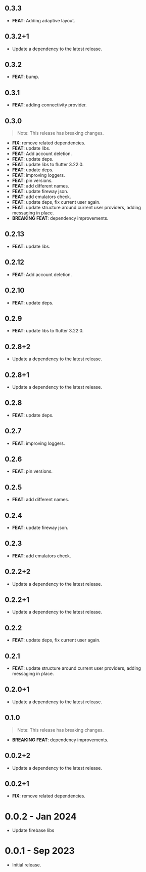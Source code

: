## 0.3.3

 - **FEAT**: Adding adaptive layout.

## 0.3.2+1

 - Update a dependency to the latest release.

## 0.3.2

 - **FEAT**: bump.

## 0.3.1

 - **FEAT**: adding connectivity provider.

## 0.3.0

> Note: This release has breaking changes.

 - **FIX**: remove related dependencies.
 - **FEAT**: update libs.
 - **FEAT**: Add account deletion.
 - **FEAT**: update deps.
 - **FEAT**: update libs to flutter 3.22.0.
 - **FEAT**: update deps.
 - **FEAT**: improving loggers.
 - **FEAT**: pin versions.
 - **FEAT**: add different names.
 - **FEAT**: update fireway json.
 - **FEAT**: add emulators check.
 - **FEAT**: update deps, fix current user again.
 - **FEAT**: update structure around current user providers, adding messaging in place.
 - **BREAKING** **FEAT**: dependency improvements.

## 0.2.13

 - **FEAT**: update libs.

## 0.2.12

 - **FEAT**: Add account deletion.

## 0.2.10

 - **FEAT**: update deps.

## 0.2.9

 - **FEAT**: update libs to flutter 3.22.0.

## 0.2.8+2

 - Update a dependency to the latest release.

## 0.2.8+1

 - Update a dependency to the latest release.

## 0.2.8

 - **FEAT**: update deps.

## 0.2.7

 - **FEAT**: improving loggers.

## 0.2.6

 - **FEAT**: pin versions.

## 0.2.5

 - **FEAT**: add different names.

## 0.2.4

 - **FEAT**: update fireway json.

## 0.2.3

 - **FEAT**: add emulators check.

## 0.2.2+2

 - Update a dependency to the latest release.

## 0.2.2+1

 - Update a dependency to the latest release.

## 0.2.2

 - **FEAT**: update deps, fix current user again.

## 0.2.1

 - **FEAT**: update structure around current user providers, adding messaging in place.

## 0.2.0+1

 - Update a dependency to the latest release.

## 0.1.0

> Note: This release has breaking changes.

 - **BREAKING** **FEAT**: dependency improvements.

## 0.0.2+2

 - Update a dependency to the latest release.

## 0.0.2+1

 - **FIX**: remove related dependencies.

# 0.0.2 - Jan 2024

- Update firebase libs

# 0.0.1 - Sep 2023

- Initial release.
